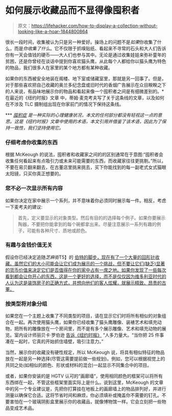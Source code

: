 # 如何展示收藏品而不显得像囤积者

> 原文：<https://lifehacker.com/how-to-display-a-collection-without-looking-like-a-hoar-1844800864>

很长一段时间，收集被认为只是另一种爱好。操场上的问题不是*如果*你收集了什么，而是*你收集了什么*。它不仅限于抓嗅贴纸、看起来不寻常的石头和大人们告诉你有一天会值钱的硬币——大人们也参与其中。无论是通过收集娃娃来弥补童年的贫困，还是你曾经在谈话中提到你喜欢猫头鹰，从此每个人都给你以猫头鹰为特色的物品，我们很多人在家里的某个地方都有某种收藏。



如果你的东西被安全地装在阁楼、地下室或储藏室里，那就是另一回事了。但是，对于那些喜欢把自己收藏的奥兰多纪念盘或旧时代的香烟广告展示在众目睽睽之下的人来说，有品味地展示你的物品和看起来像一个囤积者之间是有细微差别的。*在最近的《纽约时报》文章 中，蒂姆·麦克考夫写了关于这条线的文章，以及如何在不涉及 TLC 摄制组出现在你家前门的情况下保持这条线。

*** [*囤积症*](https://www.mayoclinic.org/diseases-conditions/hoarding-disorder/symptoms-causes/syc-20356056#:~:text=Hoarding%20disorder%20is%20a%20persistent,regardless%20of%20actual%20value%2C%20occurs.) *是一种实际的心理健康状况，本文的任何部分都没有轻视这一点的意思。这是《纽约时报》文章中使用的术语，本文引用并借鉴了该术语，因此为了保持一致性，我们坚持使用它。*

### 仔细考虑你收集的东西

根据 McKeough 的说法，囤积者和收藏家之间的的区别通常在于意图:“囤积者会收集任何看起来有点吸引力或未来可能需要的东西，而收藏家往往更挑剔。”所以，不要在易贝翻来翻去，在古董店里挑来挑去，买下你能找到的每一副老式女式猫眼太阳镜，只买你真正想要的。

### 您不必一次显示所有内容

如果你决定在家中展示一个系列，并不意味着你必须同时展示每一件。相反，考虑一下麦考夫的建议:

> 首先，定义要显示的对象类型。然后有目的的选择每个例子。如果你要展示陶器，不要把你能拿到的每个碗都拿出来。尽量注意展示一系列有趣的例子，可能有各种尺寸、质地或颜色。

### 有趣与金钱价值无关

假设你已经决定追随*芝麻街*T5】的 [伯特的脚步，现在有了一个大量的回形针收藏。虽然它们的大小可能会让它们成为展示的一个挑战，但不要让它们(缺乏)显著的货币价值来决定它们是否值得在你的家中占有一席之地。如果你发现了一些每次看到都会让你开心的东西，这是一个更好的选择，而不是仅仅因为维多利亚时代的人认为这是装饰房子的正确方式，并想向他们的客人炫耀，就展示精致、昂贵的古董。](https://www.youtube.com/watch?v=mE2QegemD-I)

### 按类型将对象分组

如果您在一个主题上收集了不同类型的项目，请在显示它们时将所有相似的对象组合在一起。再次使用猫头鹰，如果你已经收集了猫头鹰雕像、装裱艺术和填充动物，把所有的雕像放在一个房间里，而不是有多个展示雕像、艺术和填充动物的展览。室内设计师丽贝卡·罗伯逊 [告诉《纽约时报》](https://www.nytimes.com/2020/08/18/realestate/how-to-keep-your-collections-from-looking-like-clutter.html) “人多力量大。“当你把 25 件事凑在一起时，它真的开始抓住墙壁，吸引注意力。”

当然，展示你的收藏没有硬性规定，所以 McKeough 说，将具有相似特征的物品放在一起是另一种选择(尽管这需要提前做一些规划)。例如，您可以根据视觉上的共同之处(如相似的颜色、形状或材料的混合)一起显示不同集合中的项目。

或者，如果你安装的是 HGTV 认可的“画廊墙”，使用相同颜色的框架可以将所有东西绑在一起，不管这些框架里面实际上是什么。说到这里，McKeough 的文章中的另一个专业建议是，先把你打算挂在地板上的画廊墙上的物品排列好，并进行测量以确保它合适。这将节省时间和麻烦，你必须填补或掩盖你不需要的钉孔。不要害怕在一个玻璃阴影盒里展示你的收藏品，就像博物馆一样。它会立刻把一些物品变成艺术品。